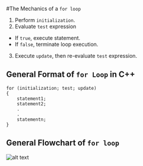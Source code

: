 #The Mechanics of a `for loop`

1. Perform `initialization`.
2. Evaluate `test` expression
* If `true`, execute statement.
* If `false`, terminate loop execution.
3. Execute `update`, then re-evaluate `test` expression.

## General Format of `for Loop` in C++

````
for (initialization; test; update)
{
    statement1;
    statement2;
    .
    .
    statementn;
}
````

## General Flowchart of `for loop`
![alt text](http://www.functionx.com/flowcharts/if.gif "General Structure of For Loops")

